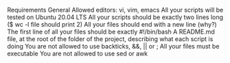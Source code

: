 Requirements
	General
		Allowed editors: vi, vim, emacs
		All your scripts will be tested on Ubuntu 20.04 LTS
		All your scripts should be exactly two lines long ($ wc -l file should print 2)
		All your files should end with a new line (why?)
		The first line of all your files should be exactly #!/bin/bash
		A README.md file, at the root of the folder of the project, describing what each script is doing
		You are not allowed to use backticks, &&, || or ;
		All your files must be executable
		You are not allowed to use sed or awk
